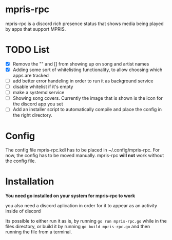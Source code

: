# mpris-rpc

mpris-rpc is a discord rich presence status that shows media being played by apps that support MPRIS.

# TODO List
- [x] Remove the "" and [] from showing up on song and artist names
- [x] Adding some sort of whitelisting functionality, to allow choosing which apps are tracked
- [ ] add better error handeling in order to run it as background service
- [ ] disable whitelist if it's empty
- [ ] make a systemd service
- [ ] Showing song covers. Currently the image that is shown is the icon for the discord app you set
- [ ] Add an installer script to automatically compile and place the config in the right directory.

# Config
The config file mpris-rpc.kdl has to be placed in ~/.config/mpris-rpc. For now, the config has to be moved manually. mpris-rpc **will not** work without the config file.

# Installation
**You need go installed on your system for mpris-rpc to work** 

you also need a discord aplication in order for it to appear as an activity inside of discord

Its possible to either run it as is, by running `go run mpris-rpc.go` while in the files directory, or build it by running `go build mpris-rpc.go` and then running the file from a terminal.
